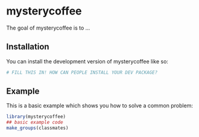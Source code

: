 
# mysterycoffee

<!-- badges: start -->
<!-- badges: end -->

The goal of mysterycoffee is to ...

## Installation

You can install the development version of mysterycoffee like so:

``` r
# FILL THIS IN! HOW CAN PEOPLE INSTALL YOUR DEV PACKAGE?
```

## Example

This is a basic example which shows you how to solve a common problem:

``` r
library(mysterycoffee)
## basic example code
make_groups(classmates)
```

